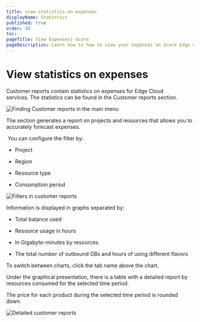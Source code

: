 ```yaml
---
title: view-statistics-on-expenses
displayName: Statistics
published: true
order: 30
toc:
pageTitle: View Expenses| Gcore
pageDescription: Learn how to how to view your expenses on Gcore Edge Cloud resources.
---
```

# View statistics on expenses

Customer reports contain statistics on expenses for Edge Cloud services. The statistics can be found in the Customer reports section. 

![Finding Customer reports in the main menu](https://assets.gcore.pro/docs/cloud/getting-started/view-statistics-on-expenses/1-customer-reports-in-the-menu.png)

The section generates a report on projects and resources that allows you to accurately forecast expenses. 

 You can configure the filter by: 

* Project 

* Region 

* Resource type

* Consumption period

![Filters in customer reports](https://assets.gcore.pro/docs/cloud/getting-started/view-statistics-on-expenses/2-filters-in-customer-reports.png)

Information is displayed in graphs separated by: 

* Total balance used

* Resource usage in hours

* In Gigabyte-minutes by resources

* The total number of outbound GBs and hours of using different flavors

To switch between charts, click the tab name above the chart. 

Under the graphical presentation, there is a table with a detailed report by resources consumed for the selected time period. 

<alert-element type="info" title="Info">

The price for each product during the selected time period is rounded down.
 
</alert-element>

![Detailed customer reports](https://assets.gcore.pro/docs/cloud/getting-started/view-statistics-on-expenses/3-customer-reports-detailed.png)

